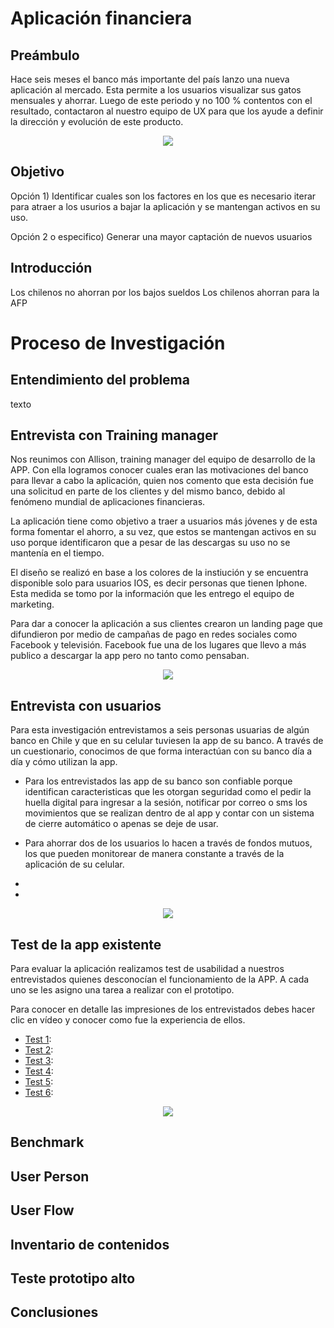 # Aplicación financiera

## Preámbulo

Hace seis meses el banco más importante del país lanzo una nueva aplicación al mercado. Esta permite a los usuarios visualizar sus gatos mensuales y ahorrar. Luego de este periodo y no 100 % contentos con el resultado, contactaron al nuestro equipo de UX para que los ayude a definir la dirección y evolución de este producto. 

<p align="center">
  <img src="https://camo.githubusercontent.com/0afcd9080c9c9ce41c3c08c67005dc5242143980/68747470733a2f2f6c68332e676f6f676c6575736572636f6e74656e742e636f6d2f5779665550757252756f587979655a53635174644c686b3036335a6f7a546f566c756a6f6c6a756c335444774a57354b5a79334f6d5f4c7675422d54423949634732725f424353706f5874584c2d625a6a496547424678516d4c344759454d3251586e516f7671364576697859614f5f5a352d67464d766c6a4d396a79653762566f66656e644d74654249">
</p>

##  Objetivo

Opción 1) Identificar cuales son los factores en los que es necesario iterar para atraer a los usurios a bajar la aplicación y se mantengan activos en su uso.

Opción 2 o especifico) Generar una mayor captación de nuevos usuarios

## Introducción

Los chilenos no ahorran por los bajos sueldos
Los chilenos ahorran para la AFP


# Proceso de Investigación
## Entendimiento del problema

texto 

## Entrevista con Training manager 

Nos reunimos con Allison, training manager del equipo de desarrollo de la APP. Con ella logramos conocer cuales eran las motivaciones del banco para llevar a cabo la aplicación, quien nos comento que esta decisión fue una solicitud en parte de los clientes y del mismo banco, debido al fenómeno mundial de aplicaciones financieras. 

La aplicación tiene como objetivo a traer a usuarios más jóvenes y de esta forma fomentar el ahorro, a su vez, que estos se mantengan activos en su uso porque identificaron que a pesar de las descargas su uso no se mantenía en el tiempo. 

El diseño se realizó en base a los colores de la instiución y se encuentra disponible solo para usuarios IOS, es decir personas que tienen Iphone. Esta medida se tomo por la información que les entrego el equipo de marketing. 

Para dar a conocer la aplicación a sus clientes crearon un landing page que difundieron por medio de campañas de pago en redes sociales como Facebook y televisión. Facebook fue una de los lugares que llevo a más publico a descargar la app pero no tanto como pensaban. 

<p align="center">
  <img src="https://github.com/ConstanzaGarcia/scl-2018-1-fintech-app/blob/master/assets/img/trainingmanager.jpeg">
</p>


## Entrevista con usuarios

Para esta investigación entrevistamos a seis personas usuarias de algún banco en Chile y que en su celular tuviesen la app de su banco. A través de un cuestionario, conocimos de que forma interactúan con su banco día a día y cómo utilizan la app.

- Para los entrevistados las app de su banco son confiable porque identifican caracteristicas que les otorgan seguridad como el pedir la huella digital para ingresar a la sesión, notificar por correo o sms los movimientos que se realizan dentro de al app y contar con un sistema de cierre automático o apenas se deje de usar. 

- Para ahorrar dos de los usuarios lo hacen a través de fondos mutuos, los que pueden monitorear de manera constante a través de la aplicación de su celular.
-
-


<p align="center">
  <img src="https://github.com/ConstanzaGarcia/scl-2018-1-fintech-app/blob/master/assets/img/insightentrevistadosunos.jpeg">
</p>


## Test de la app existente

Para evaluar la aplicación realizamos test de usabilidad a nuestros entrevistados quienes desconocían el funcionamiento de la APP. A cada uno se les asigno una tarea a realizar con el prototipo.

Para conocer en detalle las impresiones de los entrevistados debes hacer clic en vídeo y conocer como fue la experiencia de ellos. 

- [Test 1](https://trello.com/b/Y12rGUbJ/ux-marketplace):
- [Test 2](https://www.useloom.com/share/74be4a4db53947798e0873ec2809fc96):
- [Test 3](https://trello.com/b/Y12rGUbJ/ux-marketplace):
- [Test 4](https://www.useloom.com/share/1bdaa3cad24644fba3d0fff60ea1785e):
- [Test 5](https://www.useloom.com/share/2bc6c59ebdf64310ac3f12ce5ca5acc6): 
- [Test 6](https://www.useloom.com/share/503cc5e48cc94e5ea7a3f18544933098):

<p align="center">
  <img src="https://github.com/ConstanzaGarcia/scl-2018-1-fintech-app/blob/master/assets/img/testprototipoexistente.jpeg">
</p>



## Benchmark
## User Person
## User Flow
## Inventario de contenidos
## Teste prototipo alto
## Conclusiones
